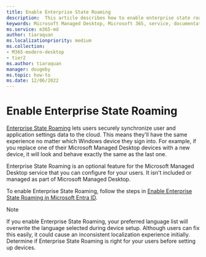 ```yaml
---
title: Enable Enterprise State Roaming
description:  This article describes how to enable enterprise state roaming
keywords: Microsoft Managed Desktop, Microsoft 365, service, documentation
ms.service: m365-md
author: tiaraquan
ms.localizationpriority: medium
ms.collection: 
- M365-modern-desktop
- tier2
ms.author: tiaraquan
manager: dougeby
ms.topic: how-to
ms.date: 12/06/2022
---
```


# Enable Enterprise State Roaming

[Enterprise State Roaming](/azure/active-directory/devices/enterprise-state-roaming-overview) lets users securely synchronize user and application settings data to the cloud. This means they'll have the same experience no matter which Windows device they sign into. For example, if you replace one of their Microsoft Managed Desktop devices with a new device, it will look and behave exactly the same as the last one.

Enterprise State Roaming is an optional feature for the Microsoft Managed Desktop service that you can configure for your users. It isn't included or managed as part of Microsoft Managed Desktop.

To enable Enterprise State Roaming, follow the steps in [Enable Enterprise State Roaming in Microsoft Entra ID](/azure/active-directory/devices/enterprise-state-roaming-enable).

>[!NOTE]
>If you enable Enterprise State Roaming, your preferred language list will overwrite the language selected during device setup. Although users can fix this easily, it could cause an inconsistent localization experience initially. Determine if Enterprise State Roaming is right for your users before setting up devices.
